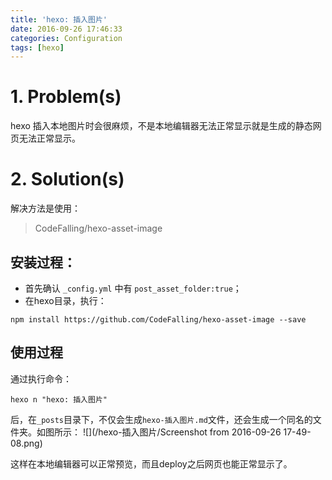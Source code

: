 ```yaml
---
title: 'hexo: 插入图片'
date: 2016-09-26 17:46:33
categories: Configuration
tags: [hexo]
---
```


# 1. Problem(s)
hexo 插入本地图片时会很麻烦，不是本地编辑器无法正常显示就是生成的静态网页无法正常显示。
# 2. Solution(s)
解决方法是使用：
>CodeFalling/hexo-asset-image

## 安装过程：

* 首先确认 `_config.yml` 中有 `post_asset_folder:true`；
* 在hexo目录，执行：
```shell
npm install https://github.com/CodeFalling/hexo-asset-image --save
```

## 使用过程
通过执行命令：
```shell
hexo n "hexo: 插入图片"
```
后，在`_posts`目录下，不仅会生成`hexo-插入图片.md`文件，还会生成一个同名的文件夹。如图所示：
![](/hexo-插入图片/Screenshot from 2016-09-26 17-49-08.png)

这样在本地编辑器可以正常预览，而且deploy之后网页也能正常显示了。
